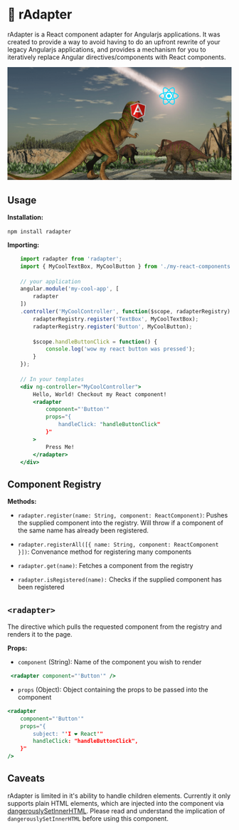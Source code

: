 # 🦖 rAdapter

rAdapter is a React component adapter for Angularjs applications. It was created to provide a way to avoid having to do an upfront rewrite of your legacy Angularjs applications, and provides a mechanism for you to iteratively replace Angular directives/components with React components.

![rAdapter being imported into my app](/hero.png "rAdapter being imported into my app")


## Usage

**Installation:**

`npm install radapter`

**Importing:**

```jsx
    import radapter from 'radapter';
    import { MyCoolTextBox, MyCoolButton } from './my-react-components';

    // your application
    angular.module('my-cool-app', [
        radapter
    ])
    .controller('MyCoolController', function($scope, radapterRegistry) {
        radapterRegistry.register('TextBox', MyCoolTextBox);
        radapterRegistry.register('Button', MyCoolButton);

        $scope.handleButtonClick = function() {
            console.log('wow my react button was pressed');
        }
    });

    // In your templates
    <div ng-controller="MyCoolController">
        Hello, World! Checkout my React component!
        <radapter
            component="'Button'"
            props="{
                handleClick: "handleButtonClick"
            }"
        >
            Press Me!
        </radapter>
    </div>
```

## Component Registry

**Methods:**

- `radapter.register(name: String, component: ReactComponent)`: Pushes the supplied component into the registry. Will throw if a component of the same name has already been registered.

- `radapter.registerAll([{ name: String, component: ReactComponent }])`: Convenance method for registering many components

- `radapter.get(name)`: Fetches a component from the registry

- `radapter.isRegistered(name):` Checks if the supplied component has been registered

## `<radapter> `

The directive which pulls the requested component from the registry and renders it to the page.

**Props:**

- `component` (String):  Name of the component you wish to render

```jsx
 <radapter component="'Button'" />
```
- `props` (Object):  Object containing the props to be passed into the component

```jsx
<radapter
    component="'Button'"
    props="{
        subject: "'I ❤️ React'"
        handleClick: "handleButtonClick",
    }"
/>
```

## Caveats
rAdapter is limited in it's ability to handle children elements. Currently it only supports plain HTML elements, which are injected into the component via [dangerouslySetInnerHTML](https://reactjs.org/docs/dom-elements.html#dangerouslysetinnerhtml). Please read and understand the implication of `dangerouslySetInnerHTML` before using this component.
